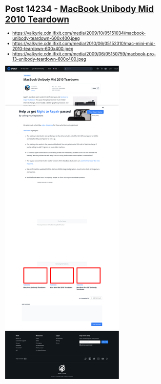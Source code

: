 # Post 14234 - [MacBook Unibody Mid 2010 Teardown](https://www.ifixit.com/News/14234/macbook-unibody-mid-2010-teardown)

- https://valkyrie.cdn.ifixit.com/media/2009/10/05151034/macbook-unibody-teardown-600x400.jpeg
- https://valkyrie.cdn.ifixit.com/media/2010/06/05152310/mac-mini-mid-2010-teardown-600x400.jpeg
- https://valkyrie.cdn.ifixit.com/media/2009/06/05150759/macbook-pro-13-unibody-teardown-600x400.jpeg

![screencap](screenshots/8fe6597d-47dd-45b0-a9af-d90710c75863.png)
